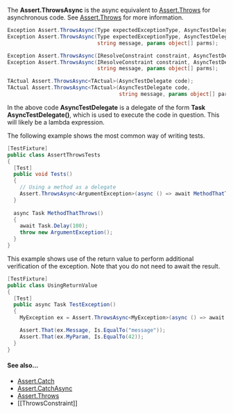 The **Assert.ThrowsAsync** is the async equivalent to [Assert.Throws](Assert.Throws.md)
for asynchronous code. See [Assert.Throws](Assert.Throws.md) for more information.

```csharp
Exception Assert.ThrowsAsync(Type expectedExceptionType, AsyncTestDelegate code);
Exception Assert.ThrowsAsync(Type expectedExceptionType, AsyncTestDelegate code,
                             string message, params object[] parms);

Exception Assert.ThrowsAsync(IResolveConstraint constraint, AsyncTestDelegate code);
Exception Assert.ThrowsAsync(IResolveConstraint constraint, AsyncTestDelegate code,
                             string message, params object[] parms);

TActual Assert.ThrowsAsync<TActual>(AsyncTestDelegate code);
TActual Assert.ThrowsAsync<TActual>(AsyncTestDelegate code,
                                    string message, params object[] parms);
```

In the above code **AsyncTestDelegate** is a delegate of the form
**Task AsyncTestDelegate()**, which is used to execute the code
in question. This will likely be a lambda expression.

The following example shows the most common way of writing tests.

```csharp
[TestFixture]
public class AssertThrowsTests
{
  [Test]
  public void Tests()
  {  
    // Using a method as a delegate
    Assert.ThrowsAsync<ArgumentException>(async () => await MethodThatThrows());
  }
  
  async Task MethodThatThrows()
  {
    await Task.Delay(100);
    throw new ArgumentException();
  }
}
```

This example shows use of the return value to perform
additional verification of the exception. Note that you do not need to await the result.

```csharp
[TestFixture]
public class UsingReturnValue
{
  [Test]
  public async Task TestException()
  {
    MyException ex = Assert.ThrowsAsync<MyException>(async () => await MethodThatThrows());

    Assert.That(ex.Message, Is.EqualTo("message"));
    Assert.That(ex.MyParam, Is.EqualTo(42)); 
  }
}
```

#### See also...
 * [Assert.Catch](Assert.Catch.md)
 * [Assert.CatchAsync](Assert.CatchAsync.md)
 * [Assert.Throws](Assert.Throws.md)
 * [[ThrowsConstraint]]
